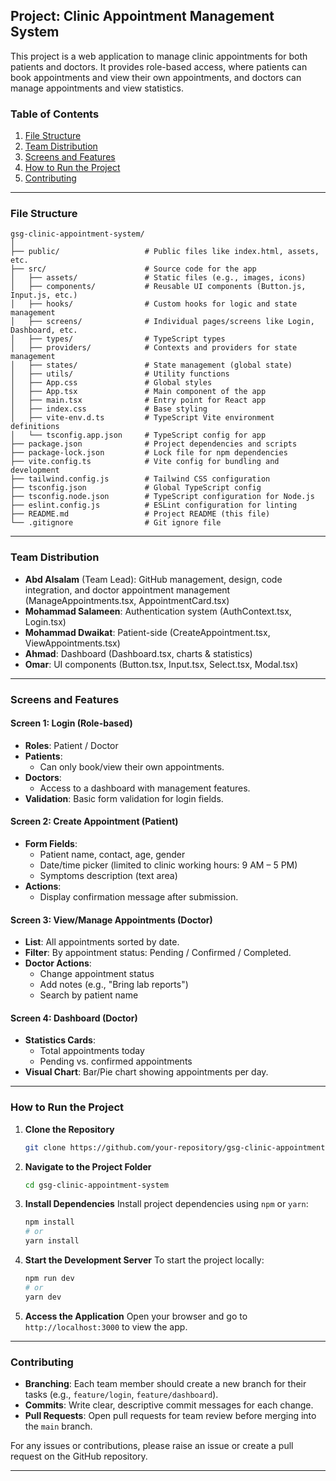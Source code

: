 ## Project: Clinic Appointment Management System

This project is a web application to manage clinic appointments for both patients and doctors. It provides role-based access, where patients can book appointments and view their own appointments, and doctors can manage appointments and view statistics.

### Table of Contents
1. [File Structure](#file-structure)
2. [Team Distribution](#team-distribution)
3. [Screens and Features](#screens-and-features)
4. [How to Run the Project](#how-to-run-the-project)
5. [Contributing](#contributing)

---

### File Structure

```
gsg-clinic-appointment-system/
│
├── public/                   # Public files like index.html, assets, etc.
├── src/                      # Source code for the app
│   ├── assets/               # Static files (e.g., images, icons)
│   ├── components/           # Reusable UI components (Button.js, Input.js, etc.)
│   ├── hooks/                # Custom hooks for logic and state management
│   ├── screens/              # Individual pages/screens like Login, Dashboard, etc.
│   ├── types/                # TypeScript types
│   ├── providers/            # Contexts and providers for state management
│   ├── states/               # State management (global state)
│   ├── utils/                # Utility functions
│   ├── App.css               # Global styles
│   ├── App.tsx               # Main component of the app
│   ├── main.tsx              # Entry point for React app
│   ├── index.css             # Base styling
│   ├── vite-env.d.ts         # TypeScript Vite environment definitions
│   └── tsconfig.app.json     # TypeScript config for app
├── package.json              # Project dependencies and scripts
├── package-lock.json         # Lock file for npm dependencies
├── vite.config.ts            # Vite config for bundling and development
├── tailwind.config.js        # Tailwind CSS configuration
├── tsconfig.json             # Global TypeScript config
├── tsconfig.node.json        # TypeScript configuration for Node.js
├── eslint.config.js          # ESLint configuration for linting
├── README.md                 # Project README (this file)
└── .gitignore                # Git ignore file
```

---

### Team Distribution
- **Abd Alsalam** (Team Lead): GitHub management, design, code integration, and doctor appointment management (ManageAppointments.tsx, AppointmentCard.tsx)
- **Mohammad Salameen**: Authentication system (AuthContext.tsx, Login.tsx)
- **Mohammad Dwaikat**: Patient-side (CreateAppointment.tsx, ViewAppointments.tsx)
- **Ahmad**: Dashboard (Dashboard.tsx, charts & statistics)
- **Omar**: UI components (Button.tsx, Input.tsx, Select.tsx, Modal.tsx)

---

### Screens and Features

#### Screen 1: Login (Role-based)
- **Roles**: Patient / Doctor
- **Patients**:
  - Can only book/view their own appointments.
- **Doctors**:
  - Access to a dashboard with management features.
- **Validation**: Basic form validation for login fields.

#### Screen 2: Create Appointment (Patient)
- **Form Fields**:
  - Patient name, contact, age, gender
  - Date/time picker (limited to clinic working hours: 9 AM – 5 PM)
  - Symptoms description (text area)
- **Actions**:
  - Display confirmation message after submission.

#### Screen 3: View/Manage Appointments (Doctor)
- **List**: All appointments sorted by date.
- **Filter**: By appointment status: Pending / Confirmed / Completed.
- **Doctor Actions**:
  - Change appointment status
  - Add notes (e.g., "Bring lab reports")
  - Search by patient name

#### Screen 4: Dashboard (Doctor)
- **Statistics Cards**:
  - Total appointments today
  - Pending vs. confirmed appointments
- **Visual Chart**: Bar/Pie chart showing appointments per day.

---

### How to Run the Project

1. **Clone the Repository**
   ```bash
   git clone https://github.com/your-repository/gsg-clinic-appointment-system.git
   ```

2. **Navigate to the Project Folder**
   ```bash
   cd gsg-clinic-appointment-system
   ```

3. **Install Dependencies**
   Install project dependencies using `npm` or `yarn`:
   ```bash
   npm install
   # or
   yarn install
   ```

4. **Start the Development Server**
   To start the project locally:
   ```bash
   npm run dev
   # or
   yarn dev
   ```

5. **Access the Application**
   Open your browser and go to `http://localhost:3000` to view the app.

---

### Contributing

- **Branching**: Each team member should create a new branch for their tasks (e.g., `feature/login`, `feature/dashboard`).
- **Commits**: Write clear, descriptive commit messages for each change.
- **Pull Requests**: Open pull requests for team review before merging into the `main` branch.

For any issues or contributions, please raise an issue or create a pull request on the GitHub repository.

--- 

